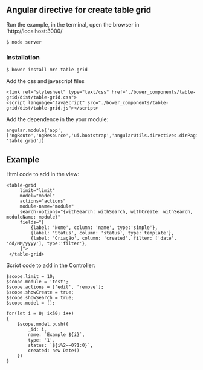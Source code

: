 ## Angular directive for create table grid

Run the example, in the terminal, open the browser in 'http://localhost:3000/'

````
$ node server
````
 
### Installation
````
$ bower install mrc-table-grid 
````

Add the css and javascript files

`````
<link rel="stylesheet" type="text/css" href="./bower_components/table-grid/dist/table-grid.css">
<script language="JavaScript" src="./bower_components/table-grid/dist/table-grid.js"></script>
`````

Add the dependence in the your module:

```
angular.module('app', ['ngRoute','ngResource','ui.bootstrap','angularUtils.directives.dirPagination', 'table.grid'])
```


## Example

Html code to add in the view:

```
<table-grid 
     limit="limit"
     model="model"
     actions="actions"
     module-name="module"
     search-options="{withSearch: withSearch, withCreate: withSearch, moduleName: module}"
     fields="[
         {label: 'Nome', column: 'name', type:'simple'},
         {label: 'Status', column: 'status', type:'template'}, 
         {label: 'Criação', column: 'created', filter: ['date', 'dd/MM/yyyy'], type:'filter'}, 
     ]">
 </table-grid>
```

Scriot code to add in the Controller:

```
$scope.limit = 10;
$scope.module = 'test';
$scope.actions = ['edit', 'remove'];
$scope.showCreate = true;
$scope.showSearch = true;
$scope.model = [];

for(let i = 0; i<50; i++)
{
    $scope.model.push({
        _id: i,
        name: `Example ${i}`,
        type: '1',
        status: `${i%2==0?1:0}`,
        created: new Date()
    })
}
```
